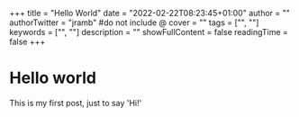 +++
title = "Hello World"
date = "2022-02-22T08:23:45+01:00"
author = ""
authorTwitter = "jramb" #do not include @
cover = ""
tags = ["", ""]
keywords = ["", ""]
description = ""
showFullContent = false
readingTime = false
+++

# Hello world
This is my first post, just to say 'Hi!'

